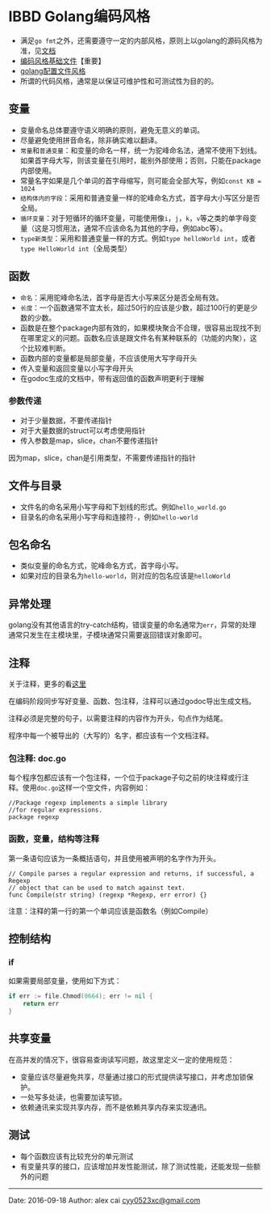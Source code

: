 # IBBD Golang编码风格

- 满足`go fmt`之外，还需要遵守一定的内部风格，原则上以golang的源码风格为准，见[文档](https://github.com/golang/go)
- [编码风格基础文件](https://github.com/Ronmi/effectivego-tw/blob/master/effectivego.md)【重要】
- [golang配置文件风格](/golang/golang-env-config.md)
- 所谓的代码风格，通常是以保证可维护性和可测试性为目的的。

## 变量

- 变量命名总体要遵守语义明确的原则，避免无意义的单词。
- 尽量避免使用拼音命名，除非确实难以翻译。
- `常量`和`普通变量`：和变量的命名一样，统一为驼峰命名法，通常不使用下划线。如果首字母大写，则该变量在引用时，能别外部使用；否则，只能在package内部使用。
- 常量名字如果是几个单词的首字母缩写，则可能会全部大写，例如`const KB = 1024`
- `结构体内的字段`：采用和普通变量一样的驼峰命名方式，首字母大小写区分是否全局。
- `循环变量`：对于短循环的循环变量，可能使用像`i`，`j`，`k`，`v`等之类的单字母变量（这是习惯用法，通常不应该命名为其他的字母，例如abc等）。
- `type新类型`：采用和普通变量一样的方式。例如`type helloWorld int`，或者`type HelloWorld int`（全局类型）


## 函数

- `命名`：采用驼峰命名法，首字母是否大小写来区分是否全局有效。
- `长度`：一个函数通常不宜太长，超过50行的应该是少数，超过100行的更是少数的少数。
- 函数是在整个package内部有效的，如果模块聚合不合理，很容易出现找不到在哪里定义的问题。函数名应该是跟文件名有某种联系的（功能的内聚），这个比较难判断。
- 函数内部的变量都是局部变量，不应该使用大写字母开头
- 传入变量和返回变量以小写字母开头
- 在godoc生成的文档中，带有返回值的函数声明更利于理解

### 参数传递

- 对于少量数据，不要传递指针
- 对于大量数据的struct可以考虑使用指针
- 传入参数是map，slice，chan不要传递指针

因为map，slice，chan是引用类型，不需要传递指针的指针

## 文件与目录

- 文件名的命名采用小写字母和下划线的形式。例如`hello_world.go`
- 目录名的命名采用小写字母和连接符`-`，例如`hello-world`

## 包名命名

- 类似变量的命名方式，驼峰命名方式，首字母小写。
- 如果对应的目录名为`hello-world`，则对应的包名应该是`helloWorld`

## 异常处理

golang没有其他语言的try-catch结构，错误变量的命名通常为`err`，异常的处理通常只发生在主模块里，子模块通常只需要返回错误对象即可。

## 注释

关于注释，更多的看[这里](http://www.philo.top/2015/07/10/golang-doc/)

在编码阶段同步写好变量、函数、包注释，注释可以通过godoc导出生成文档。

注释必须是完整的句子，以需要注释的内容作为开头，句点作为结尾。

程序中每一个被导出的（大写的）名字，都应该有一个文档注释。

### 包注释: doc.go

每个程序包都应该有一个包注释，一个位于package子句之前的块注释或行注释。使用`doc.go`这样一个空文件，内容例如：

```
//Package regexp implements a simple library 
//for regular expressions.
package regexp 
```

### 函数，变量，结构等注释

第一条语句应该为一条概括语句，并且使用被声明的名字作为开头。

```
// Compile parses a regular expression and returns, if successful, a Regexp
// object that can be used to match against text.
func Compile(str string) (regexp *Regexp, err error) {}
```

注意：注释的第一行的第一个单词应该是函数名（例如Compile）

## 控制结构

### if

如果需要局部变量，使用如下方式：

```go
if err := file.Chmod(0664); err != nil {
    return err
}
```

## 共享变量

在高并发的情况下，很容易查询读写问题，故这里定义一定的使用规范：

- 变量应该尽量避免共享，尽量通过接口的形式提供读写接口，并考虑加锁保护。
- 一处写多处读，也需要加读写锁。
- 依赖通讯来实现共享内存，而不是依赖共享内存来实现通讯。

## 测试

- 每个函数应该有比较充分的单元测试
- 有变量共享的接口，应该增加并发性能测试，除了测试性能，还能发现一些额外的问题


---------

Date: 2016-09-18  Author: alex cai <cyy0523xc@gmail.com>
